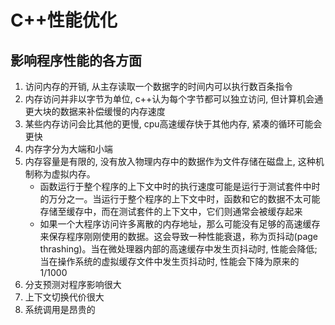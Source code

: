 # C++性能优化

## 影响程序性能的各方面

1. 访问内存的开销, 从主存读取一个数据字的时间内可以执行数百条指令
2. 内存访问并非以字节为单位, c++认为每个字节都可以独立访问, 但计算机会通更大块的数据来补偿缓慢的内存速度
3. 某些内存访问会比其他的更慢, cpu高速缓存快于其他内存, 紧凑的循环可能会更快
4. 内存字分为大端和小端
5. 内存容量是有限的, 没有放入物理内存中的数据作为文件存储在磁盘上, 这种机制称为虚拟内存。
    - 函数运行于整个程序的上下文中时的执行速度可能是运行于测试套件中时的万分之一。当运行于整个程序的上下文中时，函数和它的数据不太可能存储至缓存中，而在测试套件的上下文中，它们则通常会被缓存起来
    - 如果一个大程序访问许多离散的内存地址，那么可能没有足够的高速缓存来保存程序刚刚使用的数据。这会导致一种性能衰退，称为页抖动(page thrashing)。当在微处理器内部的高速缓存中发生页抖动时, 性能会降低; 当在操作系统的虚拟缓存文件中发生页抖动时, 性能会下降为原来的 $1/1000$
6. 分支预测对程序影响很大
7. 上下文切换代价很大
8. 系统调用是昂贵的
